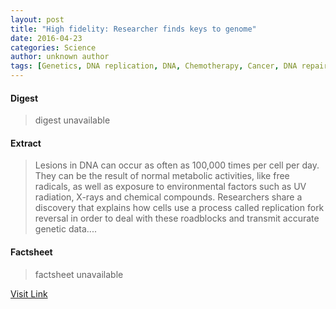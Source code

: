 ```yaml
---
layout: post
title: "High fidelity: Researcher finds keys to genome"
date: 2016-04-23
categories: Science
author: unknown author
tags: [Genetics, DNA replication, DNA, Chemotherapy, Cancer, DNA repair, Progeroid syndromes, Nucleic acid sequence, Mutation, Cell (biology), Biology, Cell biology, Molecular biology, Life sciences, Organisms, Biotechnology, Biochemistry]
---
```



#### Digest
>digest unavailable

#### Extract
>Lesions in DNA can occur as often as 100,000 times per cell per day. They can be the result of normal metabolic activities, like free radicals, as well as exposure to environmental factors such as UV radiation, X-rays and chemical compounds. Researchers share a discovery that explains how cells use a process called replication fork reversal in order to deal with these roadblocks and transmit accurate genetic data....

#### Factsheet
>factsheet unavailable

[Visit Link](http://feeds.sciencedaily.com/~r/sciencedaily/~3/TKZF-lLH7Gg/150414093552.htm)


